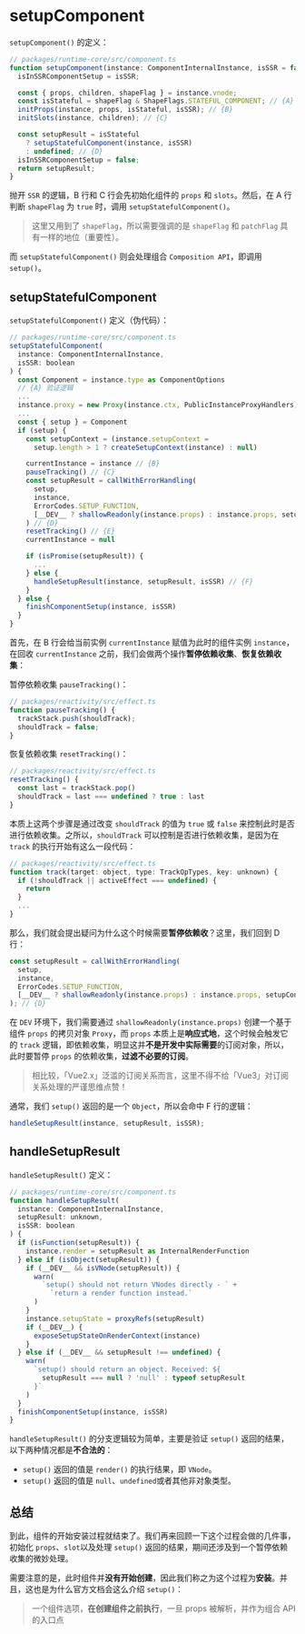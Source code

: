 # setupComponent

`setupComponent()` 的定义：

```javascript
// packages/runtime-core/src/component.ts
function setupComponent(instance: ComponentInternalInstance, isSSR = false) {
  isInSSRComponentSetup = isSSR;

  const { props, children, shapeFlag } = instance.vnode;
  const isStateful = shapeFlag & ShapeFlags.STATEFUL_COMPONENT; // {A}
  initProps(instance, props, isStateful, isSSR); // {B}
  initSlots(instance, children); // {C}

  const setupResult = isStateful
    ? setupStatefulComponent(instance, isSSR)
    : undefined; // {D}
  isInSSRComponentSetup = false;
  return setupResult;
}
```

抛开 `SSR` 的逻辑，B 行和 C 行会先初始化组件的 `props` 和 `slots`。然后，在 A 行判断 `shapeFlag` 为 `true` 时，调用 `setupStatefulComponent()`。

> 这里又用到了 `shapeFlag`，所以需要强调的是 `shapeFlag` 和 `patchFlag` 具有一样的地位（重要性）。

而 `setupStatefulComponent()` 则会处理组合 `Composition API`，即调用 `setup()`。

## setupStatefulComponent

`setupStatefulComponent()` 定义（伪代码）：

```javascript
// packages/runtime-core/src/component.ts
setupStatefulComponent(
  instance: ComponentInternalInstance,
  isSSR: boolean
) {
  const Component = instance.type as ComponentOptions
  // {A} 验证逻辑
  ...
  instance.proxy = new Proxy(instance.ctx, PublicInstanceProxyHandlers)
  ...
  const { setup } = Component
  if (setup) {
    const setupContext = (instance.setupContext =
      setup.length > 1 ? createSetupContext(instance) : null)

    currentInstance = instance // {B}
    pauseTracking() // {C}
    const setupResult = callWithErrorHandling(
      setup,
      instance,
      ErrorCodes.SETUP_FUNCTION,
      [__DEV__ ? shallowReadonly(instance.props) : instance.props, setupContext]
    ) // {D}
    resetTracking() // {E}
    currentInstance = null

    if (isPromise(setupResult)) {
      ...
    } else {
      handleSetupResult(instance, setupResult, isSSR) // {F}
    }
  } else {
    finishComponentSetup(instance, isSSR)
  }
}
```

首先，在 B 行会给当前实例 `currentInstance` 赋值为此时的组件实例 `instance`，在回收 `currentInstance` 之前，我们会做两个操作**暂停依赖收集**、**恢复依赖收集**：

暂停依赖收集 `pauseTracking()`：

```javascript
// packages/reactivity/src/effect.ts
function pauseTracking() {
  trackStack.push(shouldTrack);
  shouldTrack = false;
}
```

恢复依赖收集 `resetTracking()`：

```javascript
// packages/reactivity/src/effect.ts
resetTracking() {
  const last = trackStack.pop()
  shouldTrack = last === undefined ? true : last
}
```

本质上这两个步骤是通过改变 `shouldTrack` 的值为 `true` 或 `false` 来控制此时是否进行依赖收集。之所以，`shouldTrack` 可以控制是否进行依赖收集，是因为在 `track` 的执行开始有这么一段代码：

```javascript
// packages/reactivity/src/effect.ts
function track(target: object, type: TrackOpTypes, key: unknown) {
  if (!shouldTrack || activeEffect === undefined) {
    return
  }
  ...
}
```

那么，我们就会提出疑问为什么这个时候需要**暂停依赖收**？这里，我们回到 D 行：

```javascript
const setupResult = callWithErrorHandling(
  setup,
  instance,
  ErrorCodes.SETUP_FUNCTION,
  [__DEV__ ? shallowReadonly(instance.props) : instance.props, setupContext]
); // {D}
```

在 `DEV` 环境下，我们需要通过 `shallowReadonly(instance.props)` 创建一个基于组件 `props` 的拷贝对象 `Proxy`，而 `props` 本质上是**响应式地**，这个时候会触发它的 `track` 逻辑，即依赖收集，明显这并**不是开发中实际需要**的订阅对象，所以，此时要暂停 `props` 的依赖收集，**过滤不必要的订阅**。

> 相比较，「Vue2.x」泛滥的订阅关系而言，这里不得不给「Vue3」对订阅关系处理的严谨思维点赞！

通常，我们 `setup()` 返回的是一个 `Object`，所以会命中 F 行的逻辑：

```javascript
handleSetupResult(instance, setupResult, isSSR);
```

## handleSetupResult

`handleSetupResult()` 定义：

```javascript
// packages/runtime-core/src/component.ts
function handleSetupResult(
  instance: ComponentInternalInstance,
  setupResult: unknown,
  isSSR: boolean
) {
  if (isFunction(setupResult)) {
    instance.render = setupResult as InternalRenderFunction
  } else if (isObject(setupResult)) {
    if (__DEV__ && isVNode(setupResult)) {
      warn(
        `setup() should not return VNodes directly - ` +
          `return a render function instead.`
      )
    }
    instance.setupState = proxyRefs(setupResult)
    if (__DEV__) {
      exposeSetupStateOnRenderContext(instance)
    }
  } else if (__DEV__ && setupResult !== undefined) {
    warn(
      `setup() should return an object. Received: ${
        setupResult === null ? 'null' : typeof setupResult
      }`
    )
  }
  finishComponentSetup(instance, isSSR)
}
```

`handleSetupResult()` 的分支逻辑较为简单，主要是验证 `setup()` 返回的结果，以下两种情况都是**不合法的**：

- `setup()` 返回的值是 `render()` 的执行结果，即 `VNode`。
- `setup()` 返回的值是 `null`、`undefined`或者其他非对象类型。

## 总结

到此，组件的开始安装过程就结束了。我们再来回顾一下这个过程会做的几件事，初始化 `props`、`slot`以及处理 `setup()` 返回的结果，期间还涉及到一个暂停依赖收集的微妙处理。

需要注意的是，此时组件并**没有开始创建**，因此我们称之为这个过程为**安装**。并且，这也是为什么官方文档会这么介绍 `setup()`：

> 一个组件选项，**在创建组件之前执行**，一旦 props 被解析，并作为组合 API 的入口点
